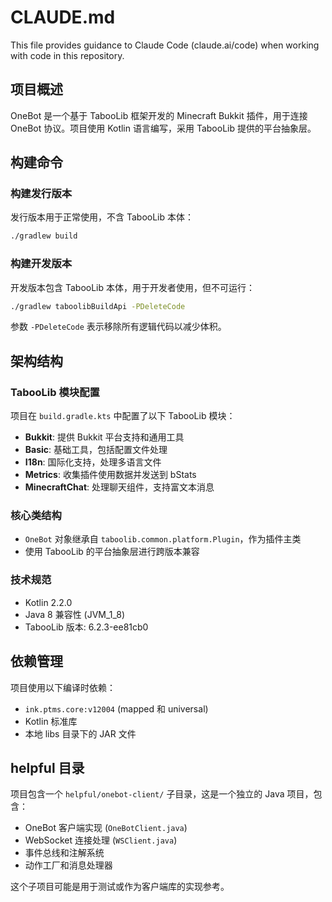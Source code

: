 # CLAUDE.md

This file provides guidance to Claude Code (claude.ai/code) when working with code in this repository.

## 项目概述

OneBot 是一个基于 TabooLib 框架开发的 Minecraft Bukkit 插件，用于连接 OneBot 协议。项目使用 Kotlin 语言编写，采用 TabooLib 提供的平台抽象层。

## 构建命令

### 构建发行版本
发行版本用于正常使用，不含 TabooLib 本体：
```bash
./gradlew build
```

### 构建开发版本
开发版本包含 TabooLib 本体，用于开发者使用，但不可运行：
```bash
./gradlew taboolibBuildApi -PDeleteCode
```

参数 `-PDeleteCode` 表示移除所有逻辑代码以减少体积。

## 架构结构

### TabooLib 模块配置
项目在 `build.gradle.kts` 中配置了以下 TabooLib 模块：
- **Bukkit**: 提供 Bukkit 平台支持和通用工具
- **Basic**: 基础工具，包括配置文件处理
- **I18n**: 国际化支持，处理多语言文件
- **Metrics**: 收集插件使用数据并发送到 bStats
- **MinecraftChat**: 处理聊天组件，支持富文本消息

### 核心类结构
- `OneBot` 对象继承自 `taboolib.common.platform.Plugin`，作为插件主类
- 使用 TabooLib 的平台抽象层进行跨版本兼容

### 技术规范
- Kotlin 2.2.0
- Java 8 兼容性 (JVM_1_8)
- TabooLib 版本: 6.2.3-ee81cb0

## 依赖管理

项目使用以下编译时依赖：
- `ink.ptms.core:v12004` (mapped 和 universal)
- Kotlin 标准库
- 本地 libs 目录下的 JAR 文件

## helpful 目录

项目包含一个 `helpful/onebot-client/` 子目录，这是一个独立的 Java 项目，包含：
- OneBot 客户端实现 (`OneBotClient.java`)
- WebSocket 连接处理 (`WSClient.java`)
- 事件总线和注解系统
- 动作工厂和消息处理器

这个子项目可能是用于测试或作为客户端库的实现参考。